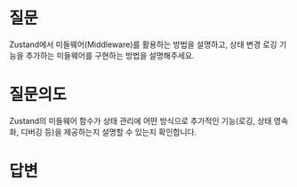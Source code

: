 # 질문
Zustand에서 미들웨어(Middleware)를 활용하는 방법을 설명하고, 상태 변경 로깅 기능을 추가하는 미들웨어를 구현하는 방법을 설명해주세요.

# 질문의도
Zustand의 미들웨어 함수가 상태 관리에 어떤 방식으로 추가적인 기능(로깅, 상태 영속화, 디버깅 등)을 제공하는지 설명할 수 있는지 확인합니다.

# 답변